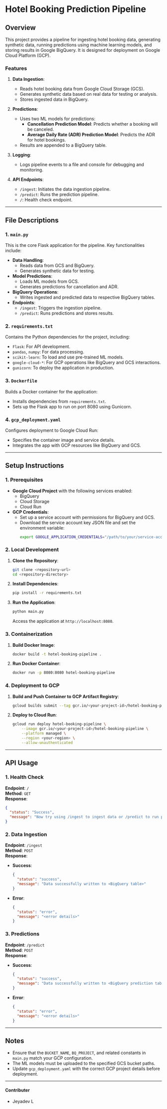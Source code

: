 
# Hotel Booking Prediction Pipeline

## Overview

This project provides a pipeline for ingesting hotel booking data, generating synthetic data, running predictions using machine learning models, and storing results in Google BigQuery. It is designed for deployment on Google Cloud Platform (GCP).

### Features
1. **Data Ingestion**:
   - Reads hotel booking data from Google Cloud Storage (GCS).
   - Generates synthetic data based on real data for testing or analysis.
   - Stores ingested data in BigQuery.

2. **Predictions**:
   - Uses two ML models for predictions:
     - **Cancellation Prediction Model**: Predicts whether a booking will be canceled.
     - **Average Daily Rate (ADR) Prediction Model**: Predicts the ADR for hotel bookings.
   - Results are appended to a BigQuery table.

3. **Logging**:
   - Logs pipeline events to a file and console for debugging and monitoring.

4. **API Endpoints**:
   - `/ingest`: Initiates the data ingestion pipeline.
   - `/predict`: Runs the prediction pipeline.
   - `/`: Health check endpoint.

---

## File Descriptions

### 1. `main.py`
This is the core Flask application for the pipeline. Key functionalities include:
- **Data Handling**:
  - Reads data from GCS and BigQuery.
  - Generates synthetic data for testing.
- **Model Predictions**:
  - Loads ML models from GCS.
  - Generates predictions for cancellation and ADR.
- **BigQuery Operations**:
  - Writes ingested and predicted data to respective BigQuery tables.
- **Endpoints**:
  - `/ingest`: Triggers the ingestion pipeline.
  - `/predict`: Runs predictions and stores results.

### 2. `requirements.txt`
Contains the Python dependencies for the project, including:
- `Flask`: For API development.
- `pandas`, `numpy`: For data processing.
- `scikit-learn`: To load and use pre-trained ML models.
- `google-cloud-*`: For GCP operations like BigQuery and GCS interactions.
- `gunicorn`: To deploy the application in production.

### 3. `Dockerfile`
Builds a Docker container for the application:
- Installs dependencies from `requirements.txt`.
- Sets up the Flask app to run on port 8080 using Gunicorn.

### 4. `gcp_deployment.yaml`
Configures deployment to Google Cloud Run:
- Specifies the container image and service details.
- Integrates the app with GCP resources like BigQuery and GCS.

---

## Setup Instructions

### 1. Prerequisites
- **Google Cloud Project** with the following services enabled:
  - BigQuery
  - Cloud Storage
  - Cloud Run
- **GCP Credentials**:
  - Set up a service account with permissions for BigQuery and GCS.
  - Download the service account key JSON file and set the environment variable:
    ```bash
    export GOOGLE_APPLICATION_CREDENTIALS="/path/to/your/service-account-key.json"
    ```

### 2. Local Development
1. **Clone the Repository**:
   ```bash
   git clone <repository-url>
   cd <repository-directory>
   ```

2. **Install Dependencies**:
   ```bash
   pip install -r requirements.txt
   ```

3. **Run the Application**:
   ```bash
   python main.py
   ```
   Access the application at `http://localhost:8080`.

### 3. Containerization
1. **Build Docker Image**:
   ```bash
   docker build -t hotel-booking-pipeline .
   ```

2. **Run Docker Container**:
   ```bash
   docker run -p 8080:8080 hotel-booking-pipeline
   ```

### 4. Deployment to GCP
1. **Build and Push Container to GCP Artifact Registry**:
   ```bash
   gcloud builds submit --tag gcr.io/<your-project-id>/hotel-booking-pipeline
   ```

2. **Deploy to Cloud Run**:
   ```bash
   gcloud run deploy hotel-booking-pipeline \
       --image gcr.io/<your-project-id>/hotel-booking-pipeline \
       --platform managed \
       --region <your-region> \
       --allow-unauthenticated
   ```

---

## API Usage

### 1. Health Check
**Endpoint**: `/`  
**Method**: `GET`  
**Response**:
```json
{
  "status": "Success",
  "message": "Now try using /ingest to ingest data or /predict to run prediction model"
}
```

### 2. Data Ingestion
**Endpoint**: `/ingest`  
**Method**: `POST`  
**Response**:
- **Success**:
  ```json
  {
    "status": "success",
    "message": "Data successfully written to <BigQuery table>"
  }
  ```
- **Error**:
  ```json
  {
    "status": "error",
    "message": "<error details>"
  }
  ```

### 3. Predictions
**Endpoint**: `/predict`  
**Method**: `POST`  
**Response**:
- **Success**:
  ```json
  {
    "status": "success",
    "message": "Data successfully written to <BigQuery prediction table>"
  }
  ```
- **Error**:
  ```json
  {
    "status": "error",
    "message": "<error details>"
  }
  ```

---

## Notes
- Ensure that the `BUCKET_NAME`, `BQ_PROJECT`, and related constants in `main.py` match your GCP configuration.
- The ML models must be uploaded to the specified GCS bucket paths.
- Update `gcp_deployment.yaml` with the correct GCP project details before deployment.

--- 

#### Contributer 
- Jeyadev L